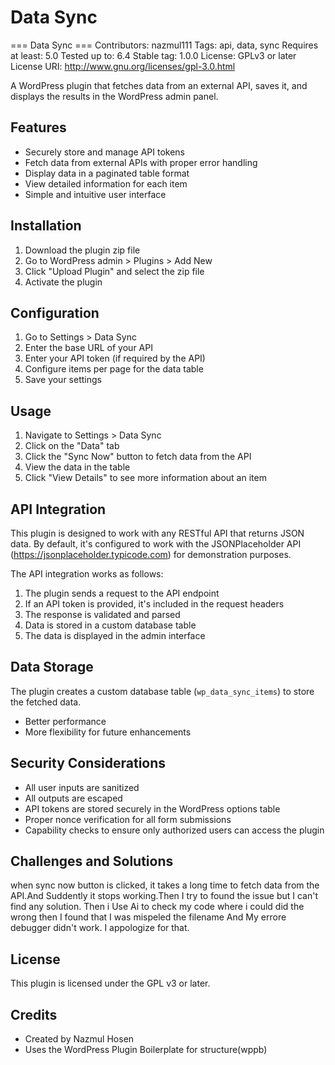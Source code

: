 # Data Sync

=== Data Sync ===
Contributors: nazmul111
Tags: api, data, sync
Requires at least: 5.0
Tested up to: 6.4
Stable tag: 1.0.0
License: GPLv3 or later
License URI: http://www.gnu.org/licenses/gpl-3.0.html

A WordPress plugin that fetches data from an external API, saves it, and displays the results in the WordPress admin panel.

## Features

- Securely store and manage API tokens
- Fetch data from external APIs with proper error handling
- Display data in a paginated table format
- View detailed information for each item
- Simple and intuitive user interface

## Installation

1. Download the plugin zip file
2. Go to WordPress admin > Plugins > Add New
3. Click "Upload Plugin" and select the zip file
4. Activate the plugin

## Configuration

1. Go to Settings > Data Sync
2. Enter the base URL of your API   
3. Enter your API token (if required by the API)
4. Configure items per page for the data table
5. Save your settings

## Usage

1. Navigate to Settings > Data Sync
2. Click on the "Data" tab
3. Click the "Sync Now" button to fetch data from the API
4. View the data in the table
5. Click "View Details" to see more information about an item

## API Integration

This plugin is designed to work with any RESTful API that returns JSON data. By default, it's configured to work with the JSONPlaceholder API (https://jsonplaceholder.typicode.com) for demonstration purposes.

The API integration works as follows:

1. The plugin sends a request to the API endpoint
2. If an API token is provided, it's included in the request headers
3. The response is validated and parsed
4. Data is stored in a custom database table
5. The data is displayed in the admin interface

## Data Storage

The plugin creates a custom database table (`wp_data_sync_items`) to store the fetched data.

- Better performance 
- More flexibility for future enhancements

## Security Considerations

- All user inputs are sanitized
- All outputs are escaped
- API tokens are stored securely in the WordPress options table
- Proper nonce verification for all form submissions
- Capability checks to ensure only authorized users can access the plugin

## Challenges and Solutions

when sync now button is clicked, it takes a long time to fetch data from the API.And Suddently it stops working.Then I try to found the issue but I can't find any solution. Then i Use Ai to check my code where i could did the wrong then I found that I was mispeled the filename And My errore debugger didn't work. I appologize for that.

## License

This plugin is licensed under the GPL v3 or later.

## Credits

- Created by Nazmul Hosen
- Uses the WordPress Plugin Boilerplate for structure(wppb)
